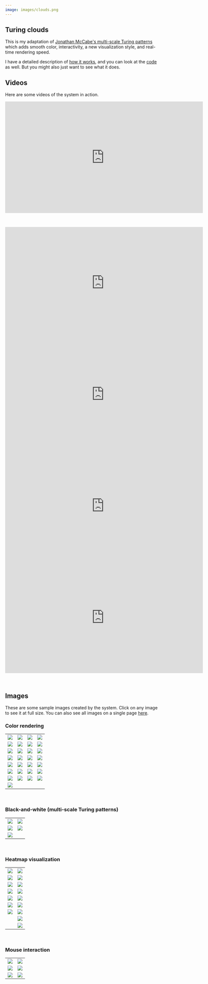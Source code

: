 ```yaml
---
image: images/clouds.png
---
```


## Turing clouds

This is my adaptation of [Jonathan McCabe's multi-scale Turing
patterns](http://www.jonathanmccabe.com/Cyclic_Symmetric_Multi-Scale_Turing_Patterns.pdf)
which adds smooth color, interactivity, a new visualization style, and
real-time rendering speed.

I have a detailed description of [how it works](background.html), and you
can look at the [code](https://github.com/blakej11/turing-clouds) as well.
But you might also just want to see what it does.

## Videos

Here are some videos of the system in action.

<iframe src="https://player.vimeo.com/video/356804717" width="640" height="360" frameborder="0" allow="autoplay; fullscreen" allowfullscreen></iframe>

&nbsp;

<iframe src="https://player.vimeo.com/video/356831760" width="640" height="360" frameborder="0" allow="autoplay; fullscreen" allowfullscreen></iframe>


<iframe src="https://player.vimeo.com/video/356807696" width="640" height="360" frameborder="0" allow="autoplay; fullscreen" allowfullscreen></iframe>

<iframe src="https://player.vimeo.com/video/356922295" width="640" height="360" frameborder="0" allow="autoplay; fullscreen" allowfullscreen></iframe>

<!-- 1080p 4D goes here -->

<iframe src="https://player.vimeo.com/video/356932182" width="640" height="360" frameborder="0" allow="autoplay; fullscreen" allowfullscreen></iframe>

&nbsp;

## Images

These are some sample images created by the system. Click on any image to
see it at full size. You can also see all images on a single page
[here](halfsize.html).

### Color rendering

| | | | |
|:---:|:---:|:---:|:---:|
| [![](images/10/regular/0000187.png)](images/100/regular/0000187.png) | [![](images/10/regular/0000530.png)](images/100/regular/0000530.png) | [![](images/10/regular/0002106.png)](images/100/regular/0002106.png) | [![](images/10/regular/0002792.png)](images/100/regular/0002792.png) |
| [![](images/10/regular/0003362.png)](images/100/regular/0003362.png) | [![](images/10/regular/0003594.png)](images/100/regular/0003594.png) | [![](images/10/regular/0003610.png)](images/100/regular/0003610.png) | [![](images/10/regular/0005359.png)](images/100/regular/0005359.png) |
| [![](images/10/regular/0010445.png)](images/100/regular/0010445.png) | [![](images/10/regular/0013306.png)](images/100/regular/0013306.png) | [![](images/10/regular/0017985.png)](images/100/regular/0017985.png) | [![](images/10/regular/0026588.png)](images/100/regular/0026588.png) |
| [![](images/10/regular/0026923.png)](images/100/regular/0026923.png) | [![](images/10/regular/0030150.png)](images/100/regular/0030150.png) | [![](images/10/regular/0030205.png)](images/100/regular/0030205.png) | [![](images/10/regular/0033784.png)](images/100/regular/0033784.png) |
| [![](images/10/regular/0038413.png)](images/100/regular/0038413.png) | [![](images/10/regular/0039418.png)](images/100/regular/0039418.png) | [![](images/10/regular/0040017.png)](images/100/regular/0040017.png) | [![](images/10/regular/0043112.png)](images/100/regular/0043112.png) |
| [![](images/10/regular/0052369.png)](images/100/regular/0052369.png) | [![](images/10/regular/0052704.png)](images/100/regular/0052704.png) | [![](images/10/regular/0070989.png)](images/100/regular/0070989.png) | [![](images/10/regular/0162866.png)](images/100/regular/0162866.png) |
| [![](images/10/regular/0174796.png)](images/100/regular/0174796.png) | [![](images/10/regular/0220953.png)](images/100/regular/0220953.png) | [![](images/10/regular/0266840.png)](images/100/regular/0266840.png) | [![](images/10/regular/1092273.png)](images/100/regular/1092273.png) |
| [![](images/10/regular/2284302.png)](images/100/regular/2284302.png) | | | |

&nbsp;

### Black-and-white (multi-scale Turing patterns)

| | |
|:---:|:---:|
| [![](images/10/bw/0006144.png)](images/100/bw/0006144.png) | [![](images/10/bw/0002184.png)](images/100/bw/0002184.png) |
| [![](images/10/bw/0005131.png)](images/100/bw/0005131.png) | [![](images/10/bw/0007354.png)](images/100/bw/0007354.png) |
| [![](images/10/bw/0016173.png)](images/100/bw/0016173.png) | | | |

&nbsp;

### Heatmap visualization

| | |
|:---:|:---:|
| [![](images/10/4d/0006230.png)](images/100/4d/0006230.png) | [![](images/10/4d/0006229.png)](images/100/4d/0006229.png) |
| [![](images/10/4d/0013619.png)](images/100/4d/0013619.png) | [![](images/10/4d/0013618.png)](images/100/4d/0013618.png) |
| [![](images/10/4d/0024478.png)](images/100/4d/0024478.png) | [![](images/10/4d/0024480.png)](images/100/4d/0024480.png) |
| [![](images/10/4d/0000425.png)](images/100/4d/0000425.png) | [![](images/10/4d/0000424.png)](images/100/4d/0000424.png) |
| [![](images/10/4d/0002135.png)](images/100/4d/0002135.png) | [![](images/10/4d/0002134.png)](images/100/4d/0002134.png) |
| [![](images/10/4d/0002399.png)](images/100/4d/0002399.png) | [![](images/10/4d/0002398.png)](images/100/4d/0002398.png) |
| [![](images/10/4d/0002702.png)](images/100/4d/0002702.png) | [![](images/10/4d/0002701.png)](images/100/4d/0002701.png) |
| | [![](images/10/4d/0001284.png)](images/100/4d/0001284.png) |
| | [![](images/10/4d/0019294.png)](images/100/4d/0019294.png) |

&nbsp;

### Mouse interaction

| | |
|:---:|:---:|
| [![](images/10/stroke/0001495.png)](images/100/stroke/0001495.png) | [![](images/10/stroke/0007885.png)](images/100/stroke/0007885.png) |
| [![](images/10/stroke/0024517.png)](images/100/stroke/0024517.png) | [![](images/10/stroke/0031427.png)](images/100/stroke/0031427.png) |
| [![](images/10/stroke/0066382.png)](images/100/stroke/0066382.png) | [![](images/10/stroke/0073536.png)](images/100/stroke/0073536.png) |
